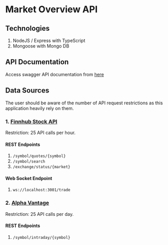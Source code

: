 # Market Overview API

## Technologies

1. NodeJS / Express with TypeScript
2. Mongoose with Mongo DB

## API Documentation

Access swagger API documentation from [here](http://localhost:3000/api-docs/)

## Data Sources

The user should be aware of the number of API request restrictions as
this application heavily rely on them.

### 1. [Finnhub Stock API](https://finnhub.io)

Restriction: 25 API calls per hour.

#### REST Endpoints

1. `/symbol/quotes/{symbol}`
2. `/symbol/search`
3. `/exchange/status/{market}`

#### Web Socket Endpoint

1. `ws://localhost:3001/trade`

### 2. [Alpha Vantage](https://www.alphavantage.co)

Restriction: 25 API calls per day.

#### REST Endpoints

1. `/symbol/intraday/{symbol}`
